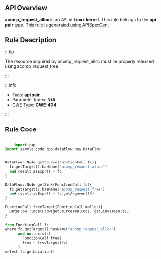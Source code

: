 ---
---


## API Overview
**acomp_request_alloc** is an API in **Linux kernel**. This rule belongs to the **api pair** type. This rule is generated using [APISpecGen](../../tools/APISpecGen).
## Rule Description

:::tip

The resource acquired by acomp_request_alloc must be properly released using acomp_request_free

:::

:::info

- Tags: **api pair**
- Parameter Index: **N/A**
- CWE Type: **CWE-404**

:::

## Rule Code
```python

    import cpp
import semmle.code.cpp.dataflow.new.DataFlow


DataFlow::Node getSource(FunctionCall fc){
  fc.getTarget().hasName("acomp_request_alloc")
  and result.asExpr() = fc
}

DataFlow::Node getSink(FunctionCall fc){
  fc.getTarget().hasName("acomp_request_free")
  and result.asExpr() = fc.getArgument(0)
}

FunctionCall freeTarget(FunctionCall malloc){
  DataFlow::localFlow(getSource(malloc), getSink(result))
}

from FunctionCall fc
where fc.getTarget().hasName("acomp_request_alloc")
      and not exists(
        FunctionCall free| 
        free = freeTarget(fc)
      )
select fc.getLocation()

    
```